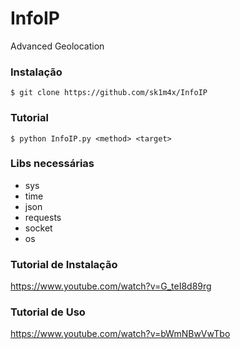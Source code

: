# InfoIP
Advanced Geolocation

### Instalação ###
```$ git clone https://github.com/sk1m4x/InfoIP```

### Tutorial ###
```$ python InfoIP.py <method> <target>```

### Libs necessárias ###
* sys
* time
* json
* requests
* socket
* os

### Tutorial de Instalação ###
https://www.youtube.com/watch?v=G_teI8d89rg

### Tutorial de Uso ###
https://www.youtube.com/watch?v=bWmNBwVwTbo
